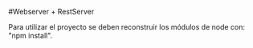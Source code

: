#Webserver + RestServer

Para utilizar el proyecto se deben reconstruir los módulos de node con: "npm install".
